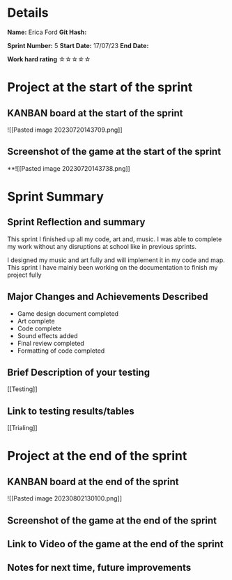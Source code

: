 # Details
**Name:**
Erica Ford
**Git Hash:**

**Sprint Number:**
5
**Start Date:**
17/07/23
**End Date:**

**Work hard rating**
☆☆☆☆☆

# Project at the start of the sprint
## **KANBAN board at the start of the sprint**
![[Pasted image 20230720143709.png]]
## **Screenshot of the game at the start of the sprint**
**![[Pasted image 20230720143738.png]]
# Sprint Summary
## **Sprint Reflection and summary**
This sprint I finished up all my code, art and, music. I was able to complete my work without any disruptions at school like in previous sprints. 

I designed my music and art fully and will implement it in my code and map. 
This sprint I have mainly been working on the documentation to finish my project fully

## **Major Changes and Achievements Described**
- Game design document completed
- Art complete
- Code complete
- Sound effects added
- Final review completed
- Formatting of code completed 
## **Brief Description of your testing**

[[Testing]]
## **Link to testing results/tables**
[[Trialing]]

# Project at the end of the sprint
## **KANBAN board at the end of the sprint**
![[Pasted image 20230802130100.png]]
## **Screenshot of the game at the end of the sprint**

## Link to **Video of the game at the end of the sprint**


## **Notes for next time, future improvements**


